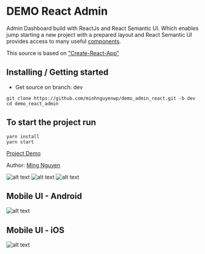# DEMO React Admin
Admin Dashboard build with ReactJs and React Semantic UI. Which enables jump starting a new
project with a prepared layout and React Semantic UI provides access to many useful [components](https://react.semantic-ui.com/).

This source is based on ["Create-React-App"](https://github.com/facebook/create-react-app)

## Installing / Getting started
- Get source on branch: dev 
```shell
git clone https://github.com/minhnguyenwp/demo_admin_react.git -b dev
cd demo_react_admin
```
## To start the project run
```
yarn install
yarn start
```

[Project Demo](http://wizardev.info/minhnguyenwp/) 

Author: [Ming Nguyen](https://github.com/minhnguyenwp)

![alt text](http://wizardev.info/demo_react/images/dashb_1.png)
![alt text](http://wizardev.info/demo_react/images/dashb_2.png)
![alt text](http://wizardev.info/demo_react/images/dashb_3.png)

## Mobile UI - Android
![alt text](http://wizardev.info/demo_react/images/android.png)

## Mobile UI - iOS
![alt text](http://wizardev.info/demo_react/images/ios.png)
